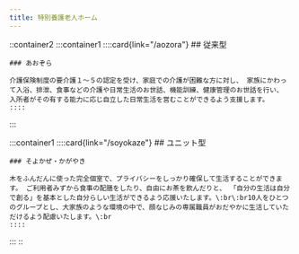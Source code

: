 ```yaml
---
title: 特別養護老人ホーム
---
```


::container2
  :::container1
    ::::card{link="/aozora"}
    ## 従来型
    
    ### あおぞら
    
    介護保険制度の要介護１～５の認定を受け、家庭での介護が困難な方に対し、 家族にかわって入浴、排泄、食事などの介護や日常生活のお世話、機能訓練、健康管理のお世話を行い、 入所者がその有する能力に応じ自立した日常生活を営むことができるよう支援します。
    ::::
  :::

  :::container1
    ::::card{link="/soyokaze"}
    ## ユニット型
    
    ### そよかぜ・かがやき
    
    木をふんだんに使った完全個室で、プライバシーをしっかり確保して生活することができます。 ご利用者みずから食事の配膳をしたり、自由にお茶を飲んだりと、 「自分の生活は自分で創る」を基本とした自分らしい生活ができるよう応援いたします。\:br\:br10人をひとつのグループとし、大家族のような環境の中で、顔なじみの専属職員がおだやかに生活していただけるよう配慮いたします。\:br
    ::::
  :::
::
